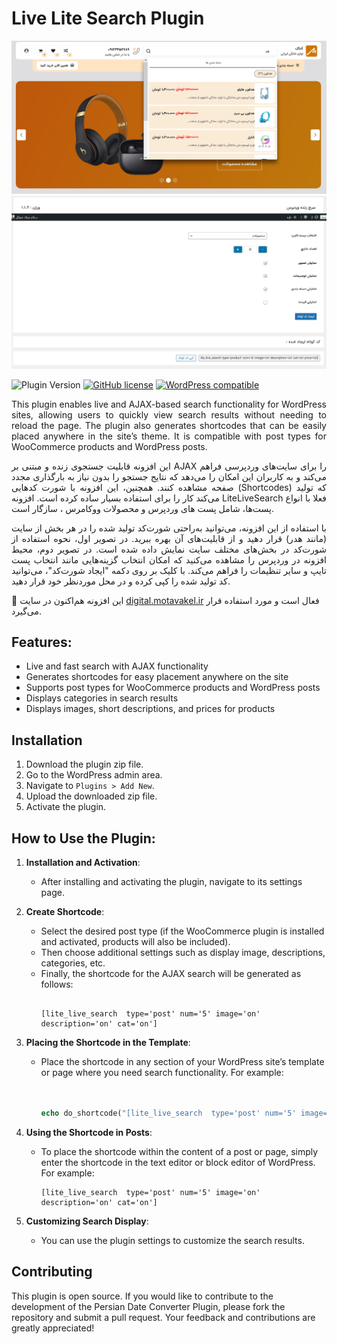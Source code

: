 # Live Lite Search Plugin

![](2.png)
![](1.png)

![Plugin Version](https://img.shields.io/badge/version-1.1.2-blue)
[![GitHub license](https://img.shields.io/badge/license-GPL%202-gold.svg)](https://opensource.org/licenses/GPL-2.0)
[![WordPress compatible](https://img.shields.io/badge/WordPress-6.0%2B-brightgreen.svg)](https://wordpress.org/)

<p align="justify">
This plugin enables live and AJAX-based search functionality for WordPress sites, allowing users to quickly view search results without needing to reload the page. The plugin also generates shortcodes that can be easily placed anywhere in the site’s theme. It is compatible with post types for WooCommerce products and WordPress posts.
</p>
<p align="justify">
   این افزونه قابلیت جستجوی زنده و مبتنی بر AJAX را برای سایت‌های وردپرسی فراهم می‌کند و به کاربران این امکان را می‌دهد که نتایج جستجو را بدون نیاز به بارگذاری مجدد صفحه مشاهده کنند. همچنین، این افزونه با شورت کدهایی (Shortcodes) که تولید می‌کند کار را برای استفاده بسیار ساده کرده است. افزونه LiteLiveSearch فعلا با انواع پست‌ها، شامل پست های وردپرس  و محصولات ووکامرس ، سازگار است.
   
<p align="justify">
با استفاده از این افزونه، می‌توانید به‌راحتی شورت‌کد تولید شده را در هر بخش از سایت (مانند هدر) قرار دهید و از قابلیت‌های آن بهره ببرید. در تصویر اول، نحوه استفاده از شورت‌کد در بخش‌های مختلف سایت نمایش داده شده است. در تصویر دوم، محیط افزونه در وردپرس را مشاهده می‌کنید که امکان انتخاب گزینه‌هایی مانند انتخاب پست تایپ و سایر تنظیمات را فراهم می‌کند. با کلیک بر روی دکمه "ایجاد شورت‌کد"، می‌توانید کد تولید شده را کپی کرده و در محل موردنظر خود قرار دهید.

🔹 این افزونه هم‌اکنون در سایت [digital.motavakel.ir](http://digital.motavakel.ir) فعال است و مورد استفاده قرار می‌گیرد.

## Features:

* Live and fast search with AJAX functionality
* Generates shortcodes for easy placement anywhere on the site
* Supports post types for WooCommerce products and WordPress posts
* Displays categories in search results
* Displays images, short descriptions, and prices for products

## Installation

1. Download the plugin zip file.
2. Go to the WordPress admin area.
3. Navigate to `Plugins > Add New`.
4. Upload the downloaded zip file.
5. Activate the plugin.

## How to Use the Plugin:

1. **Installation and Activation**: 
   - After installing and activating the plugin, navigate to its settings page.

2. **Create Shortcode**:
   - Select the desired post type (if the WooCommerce plugin is installed and activated, products will also be included).
   - Then choose additional settings such as display image, descriptions, categories, etc.
   - Finally, the shortcode for the AJAX search will be generated as follows:
     ```

     [lite_live_search  type='post' num='5' image='on' description='on' cat='on']
     
     ```

3. **Placing the Shortcode in the Template**:
   - Place the shortcode in any section of your WordPress site’s template or page where you need search functionality. For example:

     ```php


     echo do_shortcode("[lite_live_search  type='post' num='5' image='on' description='on' cat='on']");

     ```

4. **Using the Shortcode in Posts**:
   - To place the shortcode within the content of a post or page, simply enter the shortcode in the text editor or block editor of WordPress. For example:
     ```
     [lite_live_search  type='post' num='5' image='on' description='on' cat='on']
     ```

5. **Customizing Search Display**:
   - You can use the plugin settings to customize the search results.

## Contributing

This plugin is open source. If you would like to contribute to the development of the Persian Date Converter Plugin, please fork the repository and submit a pull request. Your feedback and contributions are greatly appreciated!
